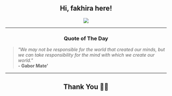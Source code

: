 <h2 align="center"> Hi, fakhira here!</h2>

<p align="center">
<a href="https://github.com/fakhiralkda" alt="github streak"><img src="https://dvst-streak.herokuapp.com/?user=fakhiralkda&theme=tokyonight&fire=DD472C"></a>
</p>

<hr>
<h3 align="center">Quote of The Day</h3>
<p align="center">
<blockquote>
<i>"We may not be responsible for the world that created our minds, but we can take responsibility for the mind with which we create our world."</i>
<br>
<b>- Gabor Mate'</b>
</blockquote>
</p>


<hr>
<h2 align="center">Thank You 🙏🏼</h2>
